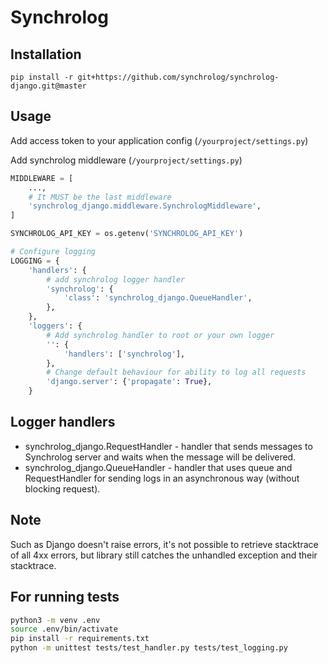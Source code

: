 # Synchrolog

## Installation
`pip install -r git+https://github.com/synchrolog/synchrolog-django.git@master`

## Usage

Add access token to your application config (`/yourproject/settings.py`)

Add synchrolog middleware (`/yourproject/settings.py`)
```python
MIDDLEWARE = [
    ...,
    # It MUST be the last middleware
    'synchrolog_django.middleware.SynchrologMiddleware',
]

SYNCHROLOG_API_KEY = os.getenv('SYNCHROLOG_API_KEY')

# Configure logging
LOGGING = {
    'handlers': {
        # add synchrolog logger handler
        'synchrolog': {
            'class': 'synchrolog_django.QueueHandler',
        },
    },
    'loggers': {
        # Add synchrolog handler to root or your own logger
        '': {
            'handlers': ['synchrolog'],
        },
        # Change default behaviour for ability to log all requests
        'django.server': {'propagate': True},
    }

```

## Logger handlers
 - synchrolog_django.RequestHandler - handler that sends messages to Synchrolog server and waits when the message will be delivered.
 - synchrolog_django.QueueHandler - handler that uses queue and RequestHandler for sending logs in an asynchronous way (without blocking request).

## Note
Such as Django doesn't raise errors, it's not possible to retrieve stacktrace of all 4xx errors, but library still catches the unhandled exception and their stacktrace.


## For running tests
```bash
python3 -m venv .env
source .env/bin/activate
pip install -r requirements.txt
python -m unittest tests/test_handler.py tests/test_logging.py 
```
